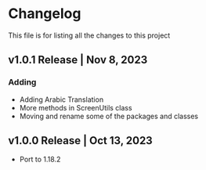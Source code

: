 # Changelog
This file is for listing all the changes to this project

## v1.0.1 Release | Nov 8, 2023
### Adding
- Adding Arabic Translation
- More methods in ScreenUtils class
- Moving and rename some of the packages and classes

## v1.0.0 Release | Oct 13, 2023
- Port to 1.18.2